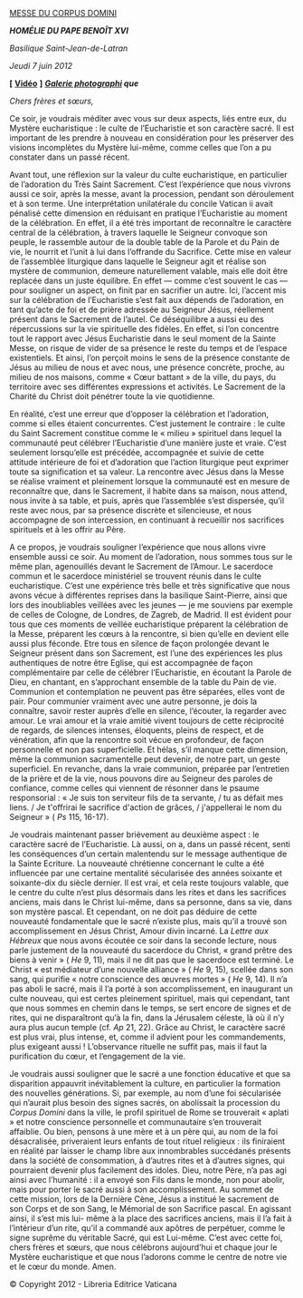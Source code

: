 [MESSE DU CORPUS DOMINI](http://www.vatican.va/news_services/liturgy/libretti/2012/20120607.pdf)

***HOMÉLIE DU PAPE BENOÎT XVI***

*Basilique Saint-Jean-de-Latran*

*Jeudi 7 juin 2012*

**[** **[Vidéo](http://player.rv.va/vaticanplayer.asp?language=it&tic=VA_GHWC5RZI)** **]** ***[Galerie photographi](http://www.vatican.va/news_services/liturgy/photogallery/2012/20120607/index.html) que***

*Chers frères et sœurs,*

Ce soir, je voudrais méditer avec vous sur deux aspects, liés entre eux, du Mystère eucharistique : le culte de l’Eucharistie et son caractère sacré. Il est important de les prendre à nouveau en considération pour les préserver des visions incomplètes du Mystère lui-même, comme celles que l’on a pu constater dans un passé récent.

Avant tout, une réflexion sur la valeur du culte eucharistique, en particulier de l’adoration du Très Saint Sacrement. C’est l’expérience que nous vivrons aussi ce soir, après la messe, avant la procession, pendant son déroulement et à son terme. Une interprétation unilatérale du concile Vatican ii avait pénalisé cette dimension en réduisant en pratique l’Eucharistie au moment de la célébration. En effet, il a été très important de reconnaître le caractère central de la célébration, à travers laquelle le Seigneur convoque son peuple, le rassemble autour de la double table de la Parole et du Pain de vie, le nourrit et l’unit à lui dans l’offrande du Sacrifice. Cette mise en valeur de l’assemblée liturgique dans laquelle le Seigneur agit et réalise son mystère de communion, demeure naturellement valable, mais elle doit être replacée dans un juste équilibre. En effet — comme c’est souvent le cas — pour souligner un aspect, on finit par en sacrifier un autre. Ici, l’accent mis sur la célébration de l’Eucharistie s’est fait aux dépends de l’adoration, en tant qu’acte de foi et de prière adressée au Seigneur Jésus, réellement présent dans le Sacrement de l’autel. Ce déséquilibre a aussi eu des répercussions sur la vie spirituelle des fidèles. En effet, si l’on concentre tout le rapport avec Jésus Eucharistie dans le seul moment de la Sainte Messe, on risque de vider de sa présence le reste du temps et de l’espace existentiels. Et ainsi, l’on perçoit moins le sens de la présence constante de Jésus au milieu de nous et avec nous, une présence concrète, proche, au milieu de nos maisons, comme « Cœur battant » de la ville, du pays, du territoire avec ses différentes expressions et activités. Le Sacrement de la Charité du Christ doit pénétrer toute la vie quotidienne.

En réalité, c’est une erreur que d’opposer la célébration et l’adoration, comme si elles étaient concurrentes. C’est justement le contraire : le culte du Saint Sacrement constitue comme le « milieu » spirituel dans lequel la communauté peut célébrer l’Eucharistie d’une manière juste et vraie. C’est seulement lorsqu’elle est précédée, accompagnée et suivie de cette attitude intérieure de foi et d’adoration que l’action liturgique peut exprimer toute sa signification et sa valeur. La rencontre avec Jésus dans la Messe se réalise vraiment et pleinement lorsque la communauté est en mesure de reconnaître que, dans le Sacrement, il habite dans sa maison, nous attend, nous invite à sa table, et puis, après que l’assemblée s’est dispersée, qu’il reste avec nous, par sa présence discrète et silencieuse, et nous accompagne de son intercession, en continuant à recueillir nos sacrifices spirituels et à les offrir au Père.

A ce propos, je voudrais souligner l’expérience que nous allons vivre ensemble aussi ce soir. Au moment de l’adoration, nous sommes tous sur le même plan, agenouillés devant le Sacrement de l’Amour. Le sacerdoce commun et le sacerdoce ministériel se trouvent réunis dans le culte eucharistique. C’est une expérience très belle et très significative que nous avons vécue à différentes reprises dans la basilique Saint-Pierre, ainsi que lors des inoubliables veillées avec les jeunes — je me souviens par exemple de celles de Cologne, de Londres, de Zagreb, de Madrid. Il est évident pour tous que ces moments de veillée eucharistique préparent la célébration de la Messe, préparent les cœurs à la rencontre, si bien qu’elle en devient elle aussi plus féconde. Etre tous en silence de façon prolongée devant le Seigneur présent dans son Sacrement, est l’une des expériences les plus authentiques de notre être Eglise, qui est accompagnée de façon complémentaire par celle de célébrer l’Eucharistie, en écoutant la Parole de Dieu, en chantant, en s’approchant ensemble de la table du Pain de vie. Communion et contemplation ne peuvent pas être séparées, elles vont de pair. Pour communier vraiment avec une autre personne, je dois la connaître, savoir rester auprès d’elle en silence, l’écouter, la regarder avec amour. Le vrai amour et la vraie amitié vivent toujours de cette réciprocité de regards, de silences intenses, éloquents, pleins de respect, et de vénération, afin que la rencontre soit vécue en profondeur, de façon personnelle et non pas superficielle. Et hélas, s’il manque cette dimension, même la communion sacramentelle peut devenir, de notre part, un geste superficiel. En revanche, dans la vraie communion, préparée par l’entretien de la prière et de la vie, nous pouvons dire au Seigneur des paroles de confiance, comme celles qui viennent de résonner dans le psaume responsorial : « Je suis ton serviteur fils de ta servante, / tu as défait mes liens. / Je t'offrirai le sacrifice d'action de grâces, / j'appellerai le nom du Seigneur » ( *Ps* 115, 16-17).

Je voudrais maintenant passer brièvement au deuxième aspect : le caractère sacré de l’Eucharistie. Là aussi, on a, dans un passé récent, senti les conséquences d’un certain malentendu sur le message authentique de la Sainte Ecriture. La nouveauté chrétienne concernant le culte a été influencée par une certaine mentalité sécularisée des années soixante et soixante-dix du siècle dernier. Il est vrai, et cela reste toujours valable, que le centre du culte n’est plus désormais dans les rites et dans les sacrifices anciens, mais dans le Christ lui-même, dans sa personne, dans sa vie, dans son mystère pascal. Et cependant, on ne doit pas déduire de cette nouveauté fondamentale que le sacré n’existe plus, mais qu’il a trouvé son accomplissement en Jésus Christ, Amour divin incarné. La *Lettre aux Hébreux* que nous avons écoutée ce soir dans la seconde lecture, nous parle justement de la nouveauté du sacerdoce du Christ, « grand prêtre des biens à venir » ( *He* 9, 11), mais il ne dit pas que le sacerdoce est terminé. Le Christ « est médiateur d’une nouvelle alliance » ( *He* 9, 15), scellée dans son sang, qui purifie « notre conscience des œuvres mortes » ( *He* 9, 14). Il n’a pas aboli le sacré, mais il l’a porté à son accomplissement, en inaugurant un culte nouveau, qui est certes pleinement spirituel, mais qui cependant, tant que nous sommes en chemin dans le temps, se sert encore de signes et de rites, qui ne disparaîtront qu’à la fin, dans la Jérusalem céleste, là où il n’y aura plus aucun temple (cf. *Ap* 21, 22). Grâce au Christ, le caractère sacré est plus vrai, plus intense, et, comme il advient pour les commandements, plus exigeant aussi ! L’observance rituelle ne suffit pas, mais il faut la purification du cœur, et l’engagement de la vie.

Je voudrais aussi souligner que le sacré a une fonction éducative et que sa disparition appauvrit inévitablement la culture, en particulier la formation des nouvelles générations. Si, par exemple, au nom d’une foi sécularisée qui n’aurait plus besoin des signes sacrés, on abolissait la procession du *Corpus Domini* dans la ville, le profil spirituel de Rome se trouverait « aplati » et notre conscience personnelle et communautaire s’en trouverait affaiblie. Ou bien, pensons à une mère et à un père qui, au nom de la foi désacralisée, priveraient leurs enfants de tout rituel religieux : ils finiraient en réalité par laisser le champ libre aux innombrables succédanés présents dans la société de consommation, à d’autres rites et à d’autres signes, qui pourraient devenir plus facilement des idoles. Dieu, notre Père, n’a pas agi ainsi avec l’humanité : il a envoyé son Fils dans le monde, non pour abolir, mais pour porter le sacré aussi à son accomplissement. Au sommet de cette mission, lors de la Dernière Cène, Jésus a institué le sacrement de son Corps et de son Sang, le Mémorial de son Sacrifice pascal. En agissant ainsi, il s’est mis lui- même à la place des sacrifices anciens, mais il l’a fait à l’intérieur d’un rite, qu’il a commandé aux apôtres de perpétuer, comme le signe suprême du véritable Sacré, qui est Lui-même. C’est avec cette foi, chers frères et sœurs, que nous célébrons aujourd’hui et chaque jour le Mystère eucharistique et que nous l’adorons comme le centre de notre vie et le cœur du monde. Amen.

© Copyright 2012 - Libreria Editrice Vaticana